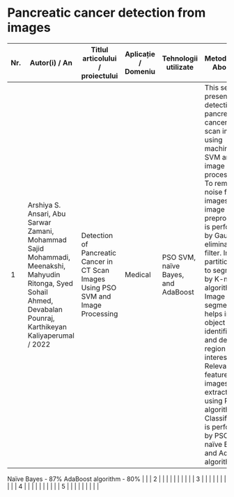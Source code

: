 # Pancreatic cancer detection from images

| Nr. | Autor(i) / An | Titlul articolului / proiectului | Aplicație / Domeniu | Tehnologii utilizate | Metodologie / Abordare | Rezultate | Limitări | Comentarii suplimentare |
| --- | ------------- | ------------------------------- | --------------------- | ---------------------- | ----------------------- | ---------- | --------- | ------------------------ |
| 1   | Arshiya S. Ansari, Abu Sarwar Zamani, Mohammad Sajid Mohammadi, Meenakshi, Mahyudin Ritonga, Syed Sohail Ahmed, Devabalan Pounraj, Karthikeyan Kaliyaperumal / 2022|Detection of Pancreatic Cancer in CT Scan Images Using PSO SVM and Image Processing|Medical|PSO SVM, naïve Bayes, and AdaBoost|This section presents detection of pancreatic cancer in CT scan images using machine PSO SVM and image processing. To remove noise from images, image preprocessing is performed by Gaussian elimination filter. Image is partitioned in to segments by K-means algorithm. Image segmentation helps in object identification and deciding region of interest. Relevant features from images are extracted using PCA algorithm. Classification is performed by PSO SVM, naïve Bayes, and AdaBoost algorithm.|PSO SVM - 95%
Naïve Bayes - 87%
 AdaBoost algorithm - 80% |                          |
| 2   |               |                                 |                       |                        |                         |            |           |                          |
| 3   |               |                                 |                       |                        |                         |            |           |                          |
| 4   |               |                                 |                       |                        |                         |            |           |                          |
| 5   |               |                                 |                       |                        |                         |            |           |                          |
